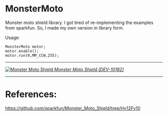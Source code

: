 # MonsterMoto
Monster moto shield library.
I got tired of re-implementing the examples from sparkfun. So, I made my own version in library form.

Usage:
```
MonsterMoto motor;
motor.enable();
motor.run(0,MM_CCW,255);
```
---

[![Monster Moto Shield](https://cdn.sparkfun.com//assets/parts/4/4/9/1/10182-01.jpg)
*Monster Moto Shield (DEV-10182)*](https://www.sparkfun.com/products/10182)

---
# References:
https://github.com/sparkfun/Monster_Moto_Shield/tree/Hv12Fv10
